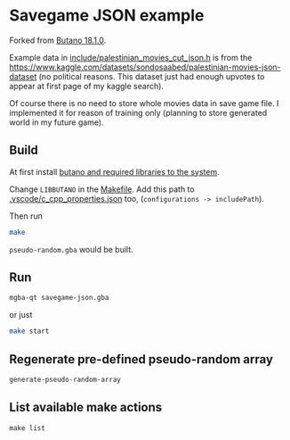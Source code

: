# Savegame JSON example

Forked from [Butano 18.1.0](https://github.com/GValiente/butano/tree/18.1.0/examples/text).

Example data in [include/palestinian_movies_cut_json.h](./include/palestinian_movies_cut_json.h) is from the https://www.kaggle.com/datasets/sondosaabed/palestinian-movies-json-dataset (no political reasons. This dataset just had enough upvotes to appear at first page of my kaggle search).

Of course there is no need to store whole movies data in save game file. I implemented it for reason of training only (planning to store generated world in my future game).

## Build

At first install [butano and required libraries to the system](https://gvaliente.github.io/butano/getting_started_wt.html).

Change `LIBBUTANO` in the [Makefile](./Makefile). Add this path to [.vscode/c_cpp_properties.json](.vscode/c_cpp_properties.json) too, (`configurations -> includePath`).

Then run

```bash
make
```

`pseudo-random.gba` would be built.

## Run

```bash
mgba-qt savegame-json.gba
```

or just

```bash
make start
```

## Regenerate pre-defined pseudo-random array

```bash
generate-pseudo-random-array
```

## List available make actions

```
make list
```